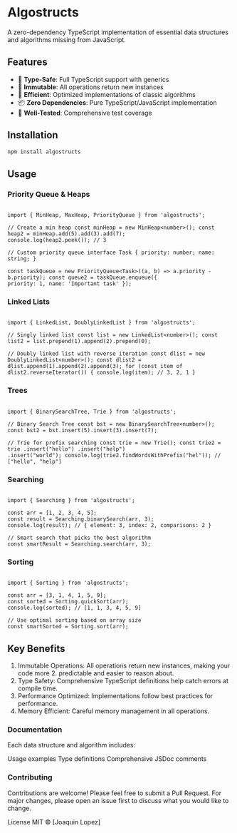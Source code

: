 # Algostructs

A zero-dependency TypeScript implementation of essential data structures and algorithms missing from JavaScript.

## Features

- 🎯 **Type-Safe**: Full TypeScript support with generics
- 🔄 **Immutable**: All operations return new instances
- 🚀 **Efficient**: Optimized implementations of classic algorithms
- 📦 **Zero Dependencies**: Pure TypeScript/JavaScript implementation
- 🧪 **Well-Tested**: Comprehensive test coverage

## Installation

```bash
npm install algostructs
```

## Usage

### Priority Queue & Heaps
```

import { MinHeap, MaxHeap, PriorityQueue } from 'algostructs';

// Create a min heap const minHeap = new MinHeap<number>(); const heap2 = minHeap.add(5).add(3).add(7);
console.log(heap2.peek()); // 3

// Custom priority queue interface Task { priority: number; name: string; }

const taskQueue = new PriorityQueue<Task>((a, b) => a.priority - b.priority); const queue2 = taskQueue.enqueue({
priority: 1, name: 'Important task' });

```

### Linked Lists

```

import { LinkedList, DoublyLinkedList } from 'algostructs';

// Singly linked list const list = new LinkedList<number>(); const list2 = list.prepend(1).append(2).prepend(0);

// Doubly linked list with reverse iteration const dlist = new DoublyLinkedList<number>(); const dlist2 =
dlist.append(1).append(2).append(3); for (const item of dlist2.reverseIterator()) { console.log(item); // 3, 2, 1 }

```

### Trees

```

import { BinarySearchTree, Trie } from 'algostructs';

// Binary Search Tree const bst = new BinarySearchTree<number>(); const bst2 = bst.insert(5).insert(3).insert(7);

// Trie for prefix searching const trie = new Trie(); const trie2 = trie .insert("hello") .insert("help")
.insert("world"); console.log(trie2.findWordsWithPrefix("hel")); // ["hello", "help"]

```

### Searching

```

import { Searching } from 'algostructs';

const arr = [1, 2, 3, 4, 5];
const result = Searching.binarySearch(arr, 3);
console.log(result); // { element: 3, index: 2, comparisons: 2 }

// Smart search that picks the best algorithm
const smartResult = Searching.search(arr, 3);

```

### Sorting

```

import { Sorting } from 'algostructs';

const arr = [3, 1, 4, 1, 5, 9];
const sorted = Sorting.quickSort(arr);
console.log(sorted); // [1, 1, 3, 4, 5, 9]

// Use optimal sorting based on array size
const smartSorted = Sorting.sort(arr);

```
## Key Benefits

1. Immutable Operations: All operations return new instances, making your code more 2. predictable and easier to reason about.
3. Type Safety: Comprehensive TypeScript definitions help catch errors at compile time.
4. Performance Optimized: Implementations follow best practices for performance.
5. Memory Efficient: Careful memory management in all operations.

### Documentation
Each data structure and algorithm includes:

Usage examples
Type definitions
Comprehensive JSDoc comments

### Contributing
Contributions are welcome! Please feel free to submit a Pull Request. For major changes, please open an issue first to discuss what you would like to change.

License
MIT © [Joaquin Lopez]
